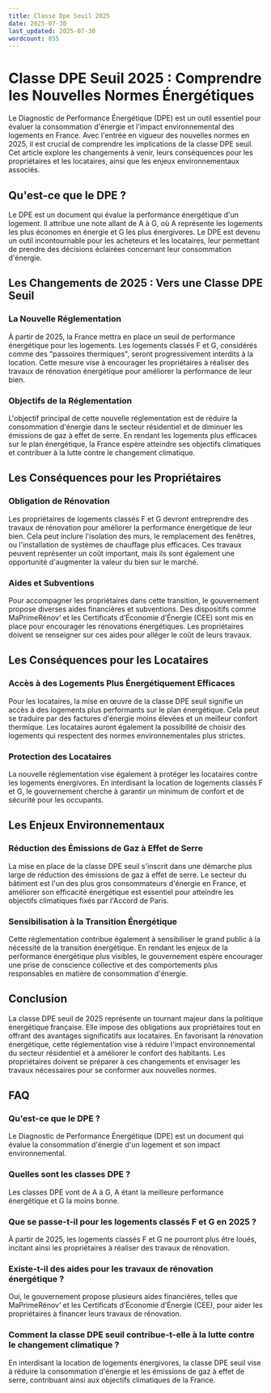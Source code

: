 ```yaml
---
title: Classe Dpe Seuil 2025
date: 2025-07-30
last_updated: 2025-07-30
wordcount: 855
---
```


# Classe DPE Seuil 2025 : Comprendre les Nouvelles Normes Énergétiques

Le Diagnostic de Performance Énergétique (DPE) est un outil essentiel pour évaluer la consommation d'énergie et l'impact environnemental des logements en France. Avec l'entrée en vigueur des nouvelles normes en 2025, il est crucial de comprendre les implications de la classe DPE seuil. Cet article explore les changements à venir, leurs conséquences pour les propriétaires et les locataires, ainsi que les enjeux environnementaux associés.

## Qu'est-ce que le DPE ?

Le DPE est un document qui évalue la performance énergétique d'un logement. Il attribue une note allant de A à G, où A représente les logements les plus économes en énergie et G les plus énergivores. Le DPE est devenu un outil incontournable pour les acheteurs et les locataires, leur permettant de prendre des décisions éclairées concernant leur consommation d'énergie.

## Les Changements de 2025 : Vers une Classe DPE Seuil

### La Nouvelle Réglementation

À partir de 2025, la France mettra en place un seuil de performance énergétique pour les logements. Les logements classés F et G, considérés comme des "passoires thermiques", seront progressivement interdits à la location. Cette mesure vise à encourager les propriétaires à réaliser des travaux de rénovation énergétique pour améliorer la performance de leur bien.

### Objectifs de la Réglementation

L'objectif principal de cette nouvelle réglementation est de réduire la consommation d'énergie dans le secteur résidentiel et de diminuer les émissions de gaz à effet de serre. En rendant les logements plus efficaces sur le plan énergétique, la France espère atteindre ses objectifs climatiques et contribuer à la lutte contre le changement climatique.

## Les Conséquences pour les Propriétaires

### Obligation de Rénovation

Les propriétaires de logements classés F et G devront entreprendre des travaux de rénovation pour améliorer la performance énergétique de leur bien. Cela peut inclure l'isolation des murs, le remplacement des fenêtres, ou l'installation de systèmes de chauffage plus efficaces. Ces travaux peuvent représenter un coût important, mais ils sont également une opportunité d'augmenter la valeur du bien sur le marché.

### Aides et Subventions

Pour accompagner les propriétaires dans cette transition, le gouvernement propose diverses aides financières et subventions. Des dispositifs comme MaPrimeRénov’ et les Certificats d’Économie d’Énergie (CEE) sont mis en place pour encourager les rénovations énergétiques. Les propriétaires doivent se renseigner sur ces aides pour alléger le coût de leurs travaux.

## Les Conséquences pour les Locataires

### Accès à des Logements Plus Énergétiquement Efficaces

Pour les locataires, la mise en œuvre de la classe DPE seuil signifie un accès à des logements plus performants sur le plan énergétique. Cela peut se traduire par des factures d'énergie moins élevées et un meilleur confort thermique. Les locataires auront également la possibilité de choisir des logements qui respectent des normes environnementales plus strictes.

### Protection des Locataires

La nouvelle réglementation vise également à protéger les locataires contre les logements énergivores. En interdisant la location de logements classés F et G, le gouvernement cherche à garantir un minimum de confort et de sécurité pour les occupants.

## Les Enjeux Environnementaux

### Réduction des Émissions de Gaz à Effet de Serre

La mise en place de la classe DPE seuil s'inscrit dans une démarche plus large de réduction des émissions de gaz à effet de serre. Le secteur du bâtiment est l'un des plus gros consommateurs d'énergie en France, et améliorer son efficacité énergétique est essentiel pour atteindre les objectifs climatiques fixés par l'Accord de Paris.

### Sensibilisation à la Transition Énergétique

Cette réglementation contribue également à sensibiliser le grand public à la nécessité de la transition énergétique. En rendant les enjeux de la performance énergétique plus visibles, le gouvernement espère encourager une prise de conscience collective et des comportements plus responsables en matière de consommation d'énergie.

## Conclusion

La classe DPE seuil de 2025 représente un tournant majeur dans la politique énergétique française. Elle impose des obligations aux propriétaires tout en offrant des avantages significatifs aux locataires. En favorisant la rénovation énergétique, cette réglementation vise à réduire l'impact environnemental du secteur résidentiel et à améliorer le confort des habitants. Les propriétaires doivent se préparer à ces changements et envisager les travaux nécessaires pour se conformer aux nouvelles normes.

## FAQ

### Qu'est-ce que le DPE ?

Le Diagnostic de Performance Énergétique (DPE) est un document qui évalue la consommation d'énergie d'un logement et son impact environnemental.

### Quelles sont les classes DPE ?

Les classes DPE vont de A à G, A étant la meilleure performance énergétique et G la moins bonne.

### Que se passe-t-il pour les logements classés F et G en 2025 ?

À partir de 2025, les logements classés F et G ne pourront plus être loués, incitant ainsi les propriétaires à réaliser des travaux de rénovation.

### Existe-t-il des aides pour les travaux de rénovation énergétique ?

Oui, le gouvernement propose plusieurs aides financières, telles que MaPrimeRénov’ et les Certificats d’Économie d’Énergie (CEE), pour aider les propriétaires à financer leurs travaux de rénovation.

### Comment la classe DPE seuil contribue-t-elle à la lutte contre le changement climatique ?

En interdisant la location de logements énergivores, la classe DPE seuil vise à réduire la consommation d'énergie et les émissions de gaz à effet de serre, contribuant ainsi aux objectifs climatiques de la France.